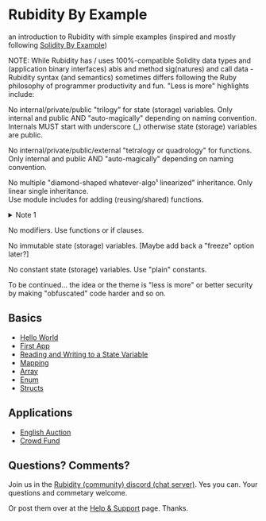 # Rubidity By Example

an introduction to Rubidity with simple examples (inspired and mostly following [Solidity By Example](https://solidity-by-example.org))




NOTE:  While Rubidity has / uses 100%-compatible Solidity 
data types and (application binary interfaces) abis and method sig(natures) and call data - Rubidity syntax (and semantics) sometimes differs following the Ruby philosophy of programmer productivity and fun.
"Less is more"  highlights include:


No internal/private/public "trilogy" for state (storage) variables.
Only internal and public AND "auto-magically" depending on naming convention.  Internals MUST start with underscore (_) otherwise state 
(storage) variables are public.

No internal/private/public/external "tetralogy or quadrology" for functions.
Only internal and public AND "auto-magically" depending on naming 
convention.


No multiple "diamond-shaped whatever-algo¹ linearized" inheritance.  Only
linear single inheritance.  
Use module includes for adding (reusing/shared) functions.


<details>
<summary markdown="1">Note 1</summary>

```
    A
   / \
  B   C
 / \ /
F  D,E
```

When a function is called that is defined multiple times in
different contracts, parent contracts are searched from
right to left, and in depth-first manner.

</details>


No modifiers. Use functions or if clauses.

No immutable state (storage) variables. [Maybe add back a "freeze" option later?]

No constant state (storage) variables. Use "plain" constants.


To be continued...   the idea or the theme is "less is more" or better security by making "obfuscated" code harder and so on.




## Basics

- [Hello World](hello-world)
- [First App](first-app)
- [Reading and Writing to a State Variable](state-variables)
- [Mapping](mapping)
- [Array](array)
- [Enum](enum)
- [Structs](structs)


## Applications

- [English Auction](app/english-auction)
- [Crowd Fund](app/crowd-fund)




## Questions? Comments?

Join us in the [Rubidity (community) discord (chat server)](https://discord.gg/3JRnDUap6y). Yes you can.
Your questions and commetary welcome.

Or post them over at the [Help & Support](https://github.com/geraldb/help) page. Thanks.

